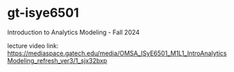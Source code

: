 # gt-isye6501
Introduction to Analytics Modeling - Fall 2024

lecture video link: https://mediaspace.gatech.edu/media/OMSA_ISyE6501_M1L1_IntroAnalyticsModeling_refresh_ver3/1_sjx32bxp
